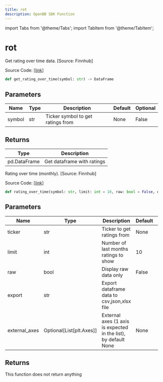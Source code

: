 ```yaml
---
title: rot
description: OpenBB SDK Function
---
```


import Tabs from '@theme/Tabs';
import TabItem from '@theme/TabItem';

# rot

<Tabs>
<TabItem value="model" label="Model" default>

Get rating over time data. [Source: Finnhub]

Source Code: [[link](https://github.com/OpenBB-finance/OpenBBTerminal/tree/main/openbb_terminal/stocks/due_diligence/finnhub_model.py#L17)]

```python
def get_rating_over_time(symbol: str) -> DataFrame
```
## Parameters

| Name | Type | Description | Default | Optional |
| ---- | ---- | ----------- | ------- | -------- |
| symbol | str | Ticker symbol to get ratings from | None | False |

## Returns

| Type | Description |
| ---- | ----------- |
| pd.DataFrame | Get dataframe with ratings |



</TabItem>
<TabItem value="view" label="View">

Rating over time (monthly). [Source: Finnhub]

Source Code: [[link](https://github.com/OpenBB-finance/OpenBBTerminal/tree/main/openbb_terminal/stocks/due_diligence/finnhub_view.py#L75)]

```python
def rating_over_time(symbol: str, limit: int = 10, raw: bool = False, export: str = "", external_axes: Optional[List[matplotlib.axes._axes.Axes]] = None) -> None
```
## Parameters

| Name | Type | Description | Default | Optional |
| ---- | ---- | ----------- | ------- | -------- |
| ticker | str | Ticker to get ratings from | None | True |
| limit | int | Number of last months ratings to show | 10 | True |
| raw | bool | Display raw data only | False | True |
| export | str | Export dataframe data to csv,json,xlsx file |  | True |
| external_axes | Optional[List[plt.Axes]] | External axes (1 axis is expected in the list), by default None | None | True |

## Returns

This function does not return anything



</TabItem>
</Tabs>